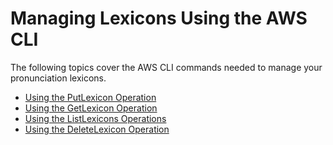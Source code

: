 # Managing Lexicons Using the AWS CLI<a name="managing-lexicons-cli"></a>

The following topics cover the AWS CLI commands needed to manage your pronunciation lexicons\.


+ [Using the PutLexicon Operation](gs-put-lexicon.md)
+ [Using the GetLexicon Operation](gs-get-lexicon.md)
+ [Using the ListLexicons Operations](gs-list-lexicons.md)
+ [Using the DeleteLexicon Operation](gs-delete-lexicon.md)